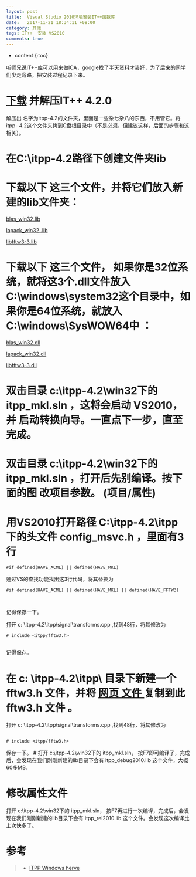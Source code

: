 ```yaml
---
layout: post
title:  Visual Studio 2010环境安装IT++函数库
date:   2017-11-21 18:34:11 +08:00
category: 其他
tags: IT++  安装 VS2010
comments: true
---
```



* content
{:toc}












听师兄说IT++库可以用来做ICA，google找了半天资料才装好，为了后来的同学们少走弯路，把安装过程记录下来。










#  [下载](https://sourceforge.net/projects/itpp/files/itpp/4.2.0/itpp-4.2.tar.bz2/download/) 并解压IT++ 4.2.0


解压出 名字为itpp-4.2的文件夹，里面是一些杂七杂八的东西，不用管它。将itpp- 4.2这个文件夹拷到C盘根目录中（不是必须，但建议这样，后面的步骤和这相关）。


# 在C:\itpp-4.2路径下创建文件夹lib


#   下载以下 这三个文件，并将它们放入新建的lib文件夹：


[ blas_win32.lib ]( http://herve.boeglen.free.fr/itpp_windows/chap1/blas_win32.lib )

[ lapack_win32 .lib ]( http://herve.boeglen.free.fr/itpp_windows/chap1/lapack_win32.lib )

[ libfftw3-3.lib ]( http://herve.boeglen.free.fr/itpp_windows/chap1/libfftw3-3.lib )



#   下载以下 这三个文件， 如果你是32位系统，就将这3个.dll文件放入             C:\windows\system32这个目录中，如果你是64位系统，就放入C:\windows\SysWOW64中 ：


[ blas_win32.dll ]( http://herve.boeglen.free.fr/itpp_windows/chap1/blas_win32.dll )

[ lapack_win32.dll ]( http://herve.boeglen.free.fr/itpp_windows/chap1/lapack_win32.dll )

[ libfftw3-3.dll ]( http://herve.boeglen.free.fr/itpp_windows/chap1/libfftw3-3.dll )


#   双击目录  c:\itpp-4.2\win32下的 itpp_mkl.sln ，这将会启动 VS2010，并 启动转换向导。一直点下一步，直至完成。




#   双击目录  c:\itpp-4.2\win32下的 itpp_mkl.sln ，打开后先别编译。按下面的图 改项目参数。 (项目/属性)


 
 

 
 
#   用VS2010打开路径 C:\itpp-4.2\itpp 下的头文件 config_msvc.h ，里面有3行

```
#if defined(HAVE_ACML) || defined(HAVE_MKL)

```
通过VS的查找功能找出这3行代码，将其替换为
```
#if defined(HAVE_ACML) || defined(HAVE_MKL) || defined(HAVE_FFTW3)    



```

记得保存一下。

打开 c: \itpp-4.2\itpp\signal\transforms.cpp ,找到48行，将其修改为
```
# include <itpp/fftw3.h>


```               

记得保存。





#   在 c: \itpp-4.2\itpp\ 目录下新建一个 fftw3.h 文件，并将  [ 网页 文件 ]( http://herve.boeglen.free.fr/itpp_windows/chap1/fftw3.h ) 复制到此 fftw3.h 文件 。

  打开 c: \itpp-4.2\itpp\signal\transforms.cpp ,找到48行，将其修改为

```

# include <itpp/fftw3.h>

```

保存一下。 #  打开 c:\itpp-4.2\win32下的 itpp_mkl.sln， 按F7即可编译了，完成后，会发现在我们刚刚新建的lib目录下会有 itpp_debug2010.lib 这个文件，大概60多MB.


# 修改属性文件

  打开 c:\itpp-4.2\win32下的 itpp_mkl.sln， 按F7再进行一次编译，完成后，会发现在我们刚刚新建的lib目录下会有 itpp_rel2010.lib 这个文件。会发现这次编译比上次快多了。




# 参考


>* [ITPP Windows herve](http://herve.boeglen.free.fr/itpp_windows/chap1/chap1_2010.html)
